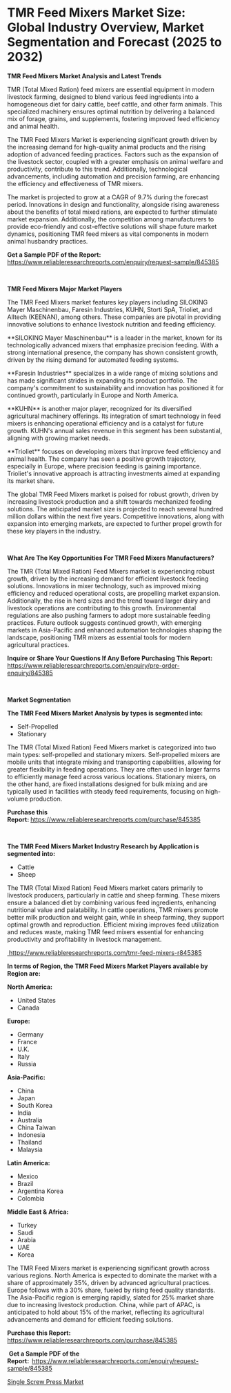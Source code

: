 <p><h1>TMR Feed Mixers Market Size: Global Industry Overview, Market Segmentation and Forecast (2025 to 2032)</h1></p><p><strong>TMR Feed Mixers Market Analysis and Latest Trends</strong></p>
<p><p>TMR (Total Mixed Ration) feed mixers are essential equipment in modern livestock farming, designed to blend various feed ingredients into a homogeneous diet for dairy cattle, beef cattle, and other farm animals. This specialized machinery ensures optimal nutrition by delivering a balanced mix of forage, grains, and supplements, fostering improved feed efficiency and animal health.</p><p>The TMR Feed Mixers Market is experiencing significant growth driven by the increasing demand for high-quality animal products and the rising adoption of advanced feeding practices. Factors such as the expansion of the livestock sector, coupled with a greater emphasis on animal welfare and productivity, contribute to this trend. Additionally, technological advancements, including automation and precision farming, are enhancing the efficiency and effectiveness of TMR mixers.</p><p>The market is projected to grow at a CAGR of 9.7% during the forecast period. Innovations in design and functionality, alongside rising awareness about the benefits of total mixed rations, are expected to further stimulate market expansion. Additionally, the competition among manufacturers to provide eco-friendly and cost-effective solutions will shape future market dynamics, positioning TMR feed mixers as vital components in modern animal husbandry practices.</p></p>
<p><strong>Get a Sample PDF of the Report:&nbsp;</strong> <a href="https://www.reliableresearchreports.com/enquiry/request-sample/845385?utm_campaign=2478&utm_medium=2&utm_source=Github&utm_content=ia&utm_term=17022025&utm_id=tmr-feed-mixers">https://www.reliableresearchreports.com/enquiry/request-sample/845385</a></p>
<p>&nbsp;</p>
<p><strong>TMR Feed Mixers Major Market Players</strong></p>
<p><p>The TMR Feed Mixers market features key players including SILOKING Mayer Maschinenbau, Faresin Industries, KUHN, Storti SpA, Trioliet, and Alltech (KEENAN), among others. These companies are pivotal in providing innovative solutions to enhance livestock nutrition and feeding efficiency.</p><p>**SILOKING Mayer Maschinenbau** is a leader in the market, known for its technologically advanced mixers that emphasize precision feeding. With a strong international presence, the company has shown consistent growth, driven by the rising demand for automated feeding systems.</p><p>**Faresin Industries** specializes in a wide range of mixing solutions and has made significant strides in expanding its product portfolio. The company's commitment to sustainability and innovation has positioned it for continued growth, particularly in Europe and North America.</p><p>**KUHN** is another major player, recognized for its diversified agricultural machinery offerings. Its integration of smart technology in feed mixers is enhancing operational efficiency and is a catalyst for future growth. KUHN's annual sales revenue in this segment has been substantial, aligning with growing market needs.</p><p>**Trioliet** focuses on developing mixers that improve feed efficiency and animal health. The company has seen a positive growth trajectory, especially in Europe, where precision feeding is gaining importance. Trioliet's innovative approach is attracting investments aimed at expanding its market share.</p><p>The global TMR Feed Mixers market is poised for robust growth, driven by increasing livestock production and a shift towards mechanized feeding solutions. The anticipated market size is projected to reach several hundred million dollars within the next five years. Competitive innovations, along with expansion into emerging markets, are expected to further propel growth for these key players in the industry.</p></p>
<p>&nbsp;</p>
<p><strong>What Are The Key Opportunities For TMR Feed Mixers Manufacturers?</strong></p>
<p><p>The TMR (Total Mixed Ration) Feed Mixers market is experiencing robust growth, driven by the increasing demand for efficient livestock feeding solutions. Innovations in mixer technology, such as improved mixing efficiency and reduced operational costs, are propelling market expansion. Additionally, the rise in herd sizes and the trend toward larger dairy and livestock operations are contributing to this growth. Environmental regulations are also pushing farmers to adopt more sustainable feeding practices. Future outlook suggests continued growth, with emerging markets in Asia-Pacific and enhanced automation technologies shaping the landscape, positioning TMR mixers as essential tools for modern agricultural practices.</p></p>
<p><strong>Inquire or Share Your Questions If Any Before Purchasing This Report:</strong> <a href="https://www.reliableresearchreports.com/enquiry/pre-order-enquiry/845385?utm_campaign=2478&utm_medium=2&utm_source=Github&utm_content=ia&utm_term=17022025&utm_id=tmr-feed-mixers">https://www.reliableresearchreports.com/enquiry/pre-order-enquiry/845385</a></p>
<p>&nbsp;</p>
<p><strong>Market Segmentation</strong></p>
<p><strong>The TMR Feed Mixers Market Analysis by types is segmented into:</strong></p>
<p><ul><li>Self-Propelled</li><li>Stationary</li></ul></p>
<p><p>The TMR (Total Mixed Ration) Feed Mixers market is categorized into two main types: self-propelled and stationary mixers. Self-propelled mixers are mobile units that integrate mixing and transporting capabilities, allowing for greater flexibility in feeding operations. They are often used in larger farms to efficiently manage feed across various locations. Stationary mixers, on the other hand, are fixed installations designed for bulk mixing and are typically used in facilities with steady feed requirements, focusing on high-volume production.</p></p>
<p><strong>Purchase this Report:&nbsp;</strong><a href="https://www.reliableresearchreports.com/purchase/845385?utm_campaign=2478&utm_medium=2&utm_source=Github&utm_content=ia&utm_term=17022025&utm_id=tmr-feed-mixers">https://www.reliableresearchreports.com/purchase/845385</a></p>
<p>&nbsp;</p>
<p><strong>The TMR Feed Mixers Market Industry Research by Application is segmented into:</strong></p>
<p><ul><li>Cattle</li><li>Sheep</li></ul></p>
<p><p>The TMR (Total Mixed Ration) Feed Mixers market caters primarily to livestock producers, particularly in cattle and sheep farming. These mixers ensure a balanced diet by combining various feed ingredients, enhancing nutritional value and palatability. In cattle operations, TMR mixers promote better milk production and weight gain, while in sheep farming, they support optimal growth and reproduction. Efficient mixing improves feed utilization and reduces waste, making TMR feed mixers essential for enhancing productivity and profitability in livestock management.</p></p>
<p><a href="https://www.reliableresearchreports.com/tmr-feed-mixers-r845385?utm_campaign=2478&utm_medium=2&utm_source=Github&utm_content=ia&utm_term=17022025&utm_id=tmr-feed-mixers">&nbsp;https://www.reliableresearchreports.com/tmr-feed-mixers-r845385</a></p>
<p><strong>In terms of Region, the TMR Feed Mixers Market Players available by Region are:</strong></p>
<p>
    <p> <strong> North America: </strong>
        <ul>
            <li>United States</li>
            <li>Canada</li>
        </ul>
        </p> 
    <p> <strong> Europe: </strong>
        <ul>
            <li>Germany</li>
            <li>France</li>
            <li>U.K.</li>
            <li>Italy</li>
            <li>Russia</li>
        </ul>
        </p> 
    <p> <strong> Asia-Pacific: </strong>
        <ul>
            <li>China</li>
            <li>Japan</li>
            <li>South Korea</li>
            <li>India</li>
            <li>Australia</li>
            <li>China Taiwan</li>
            <li>Indonesia</li>
            <li>Thailand</li>
            <li>Malaysia</li>
        </ul>
        </p> 
    <p> <strong> Latin America: </strong>
        <ul>
            <li>Mexico</li>
            <li>Brazil</li>
            <li>Argentina Korea</li>
            <li>Colombia</li>
        </ul>
        </p> 
    <p> <strong> Middle East & Africa: </strong>
        <ul>
            <li>Turkey</li>
            <li>Saudi</li>
            <li>Arabia</li>
            <li>UAE</li>
            <li>Korea</li>
        </ul>
    </p>
    </p>
<p><p>The TMR Feed Mixers market is experiencing significant growth across various regions. North America is expected to dominate the market with a share of approximately 35%, driven by advanced agricultural practices. Europe follows with a 30% share, fueled by rising feed quality standards. The Asia-Pacific region is emerging rapidly, slated for 25% market share due to increasing livestock production. China, while part of APAC, is anticipated to hold about 15% of the market, reflecting its agricultural advancements and demand for efficient feeding solutions.</p></p>
<p><strong>Purchase this Report: </strong><a href="https://www.reliableresearchreports.com/purchase/845385?utm_campaign=2478&utm_medium=2&utm_source=Github&utm_content=ia&utm_term=17022025&utm_id=tmr-feed-mixers">https://www.reliableresearchreports.com/purchase/845385</a></p>
<p>&nbsp;<strong>Get a Sample PDF of the Report:&nbsp;&nbsp;</strong><a href="https://www.reliableresearchreports.com/enquiry/request-sample/845385?utm_campaign=2478&utm_medium=2&utm_source=Github&utm_content=ia&utm_term=17022025&utm_id=tmr-feed-mixers">https://www.reliableresearchreports.com/enquiry/request-sample/845385</a></p>
<p><strong></strong></p>
<p><p><a href="https://github.com/xanaanenkaly/Market-Research-Report-List-1/blob/main/single-screw-press-market.md?utm_campaign=2478&utm_medium=2&utm_source=Github&utm_content=ia&utm_term=17022025&utm_id=tmr-feed-mixers">Single Screw Press Market</a></p></p>